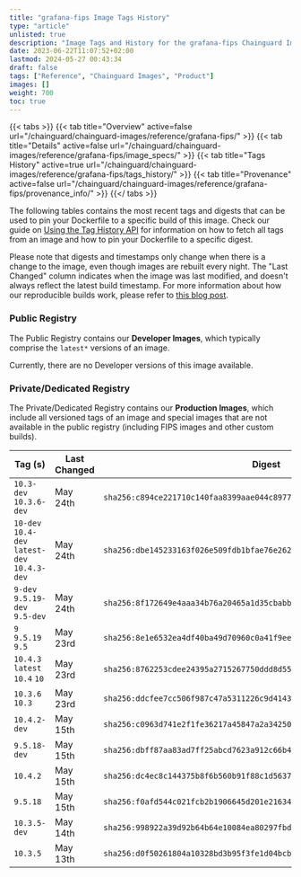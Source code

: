 ```yaml
---
title: "grafana-fips Image Tags History"
type: "article"
unlisted: true
description: "Image Tags and History for the grafana-fips Chainguard Image"
date: 2023-06-22T11:07:52+02:00
lastmod: 2024-05-27 00:43:34
draft: false
tags: ["Reference", "Chainguard Images", "Product"]
images: []
weight: 700
toc: true
---
```


{{< tabs >}}
{{< tab title="Overview" active=false url="/chainguard/chainguard-images/reference/grafana-fips/" >}}
{{< tab title="Details" active=false url="/chainguard/chainguard-images/reference/grafana-fips/image_specs/" >}}
{{< tab title="Tags History" active=true url="/chainguard/chainguard-images/reference/grafana-fips/tags_history/" >}}
{{< tab title="Provenance" active=false url="/chainguard/chainguard-images/reference/grafana-fips/provenance_info/" >}}
{{</ tabs >}}

The following tables contains the most recent tags and digests that can be used to pin your Dockerfile to a specific build of this image. Check our guide on [Using the Tag History API](/chainguard/chainguard-images/using-the-tag-history-api/) for information on how to fetch all tags from an image and how to pin your Dockerfile to a specific digest.

Please note that digests and timestamps only change when there is a change to the image, even though images are rebuilt every night. The "Last Changed" column indicates when the image was last modified, and doesn't always reflect the latest build timestamp. For more information about how our reproducible builds work, please refer to [this blog post](https://www.chainguard.dev/unchained/reproducing-chainguards-reproducible-image-builds).

### Public Registry
The Public Registry contains our **Developer Images**, which typically comprise the `latest*` versions of an image.

Currently, there are no Developer versions of this image available.

### Private/Dedicated Registry
The Private/Dedicated Registry contains our **Production Images**, which include all versioned tags of an image and special images that are not available in the public registry (including FIPS images and other custom builds).

| Tag (s)                                        | Last Changed | Digest                                                                    |
|------------------------------------------------|--------------|---------------------------------------------------------------------------|
|  `10.3-dev` `10.3.6-dev`                       | May 24th     | `sha256:c894ce221710c140faa8399aae044c89779dead15971ec2039188f7631e2aac4` |
|  `10-dev` `10.4-dev` `latest-dev` `10.4.3-dev` | May 24th     | `sha256:dbe145233163f026e509fdb1bfae76e262a8b7d68fe38e48f41415df95158709` |
|  `9-dev` `9.5.19-dev` `9.5-dev`                | May 24th     | `sha256:8f172649e4aaa34b76a20465a1d35cbabbe5be743b656927cbed55c2fa9bf75c` |
|  `9` `9.5.19` `9.5`                            | May 23rd     | `sha256:8e1e6532ea4df40ba49d70960c0a41f9ee5f21cdd40f0456c8ed7b9039c62ba3` |
|  `10.4.3` `latest` `10.4` `10`                 | May 23rd     | `sha256:8762253cdee24395a2715267750ddd8d555930adb3d5c309f2426fb8ebdde0c9` |
|  `10.3.6` `10.3`                               | May 23rd     | `sha256:ddcfee7cc506f987c47a5311226c9d41432bc9e4546c211d70456e8414e907f6` |
|  `10.4.2-dev`                                  | May 15th     | `sha256:c0963d741e2f1fe36217a45847a2a342502103575c291dbc0724a2514c2967dc` |
|  `9.5.18-dev`                                  | May 15th     | `sha256:dbff87aa83ad7ff25abcd7623a912c66b47db56468e3a374f8aaaeeef74f89e6` |
|  `10.4.2`                                      | May 15th     | `sha256:dc4ec8c144375b8f6b560b91f88c1d5637d810b58f7d41df07db91747e901191` |
|  `9.5.18`                                      | May 15th     | `sha256:f0afd544c021fcb2b1906645d201e21634ebaf6f23f5bee132f9e97faa12d429` |
|  `10.3.5-dev`                                  | May 14th     | `sha256:998922a39d92b64b64e10084ea80297fbd3975aa094f6c5138b397bd687c8ee9` |
|  `10.3.5`                                      | May 13th     | `sha256:d0f50261804a10328bd3b95f3fe1d04bcba1e76b3ca4bbe29f76362b4b187681` |

